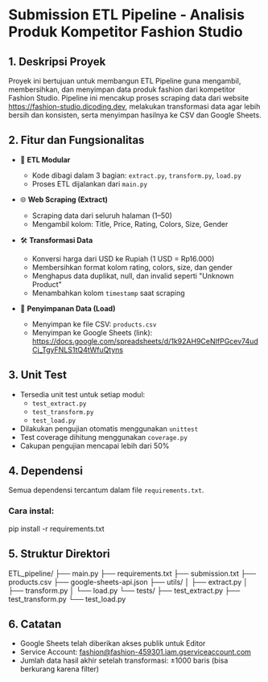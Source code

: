 # Submission ETL Pipeline - Analisis Produk Kompetitor Fashion Studio

## 1. Deskripsi Proyek

Proyek ini bertujuan untuk membangun ETL Pipeline guna mengambil, membersihkan, dan menyimpan data produk fashion dari kompetitor Fashion Studio. Pipeline ini mencakup proses scraping data dari website https://fashion-studio.dicoding.dev, melakukan transformasi data agar lebih bersih dan konsisten, serta menyimpan hasilnya ke CSV dan Google Sheets.

## 2. Fitur dan Fungsionalitas

- 🔄 **ETL Modular**
  - Kode dibagi dalam 3 bagian: `extract.py`, `transform.py`, `load.py`
  - Proses ETL dijalankan dari `main.py`

- 🌐 **Web Scraping (Extract)**
  - Scraping data dari seluruh halaman (1–50)
  - Mengambil kolom: Title, Price, Rating, Colors, Size, Gender

- 🛠️ **Transformasi Data**
  - Konversi harga dari USD ke Rupiah (1 USD = Rp16.000)
  - Membersihkan format kolom rating, colors, size, dan gender
  - Menghapus data duplikat, null, dan invalid seperti "Unknown Product"
  - Menambahkan kolom `timestamp` saat scraping

- 💾 **Penyimpanan Data (Load)**
  - Menyimpan ke file CSV: `products.csv`
  - Menyimpan ke Google Sheets (link):
    https://docs.google.com/spreadsheets/d/1k92AH9CeNIfPGcev74udCj_TgyFNLS1tQ4tWfuQtyns

## 3. Unit Test

- Tersedia unit test untuk setiap modul:
  - `test_extract.py`
  - `test_transform.py`
  - `test_load.py`
- Dilakukan pengujian otomatis menggunakan `unittest`
- Test coverage dihitung menggunakan `coverage.py`
- Cakupan pengujian mencapai lebih dari 50%

## 4. Dependensi

Semua dependensi tercantum dalam file `requirements.txt`.

### Cara instal:
pip install -r requirements.txt

## 5. Struktur Direktori

ETL_pipeline/
├── main.py
├── requirements.txt
├── submission.txt
├── products.csv
├── google-sheets-api.json
├── utils/
│ ├── extract.py
│ ├── transform.py
│ └── load.py
└── tests/
├── test_extract.py
├── test_transform.py
└── test_load.py

## 6. Catatan

- Google Sheets telah diberikan akses publik untuk Editor
- Service Account: fashion@fashion-459301.iam.gserviceaccount.com
- Jumlah data hasil akhir setelah transformasi: ±1000 baris (bisa berkurang karena filter)
